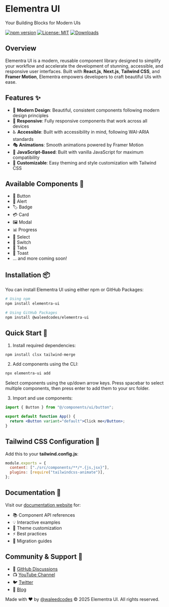 # Elementra UI

<div>
  
  Your Building Blocks for Modern UIs
  
  [![npm version](https://img.shields.io/npm/v/elementra-ui.svg)](https://www.npmjs.com/package/elementra-ui)
  [![License: MIT](https://img.shields.io/badge/License-MIT-yellow.svg)](https://opensource.org/licenses/MIT)
  [![Downloads](https://img.shields.io/npm/dm/elementra-ui.svg)](https://www.npmjs.com/package/elementra-ui)
  
</div>

## Overview

Elementra UI is a modern, reusable component library designed to simplify your workflow and accelerate the development of stunning, accessible, and responsive user interfaces. Built with **React.js**, **Next.js**, **Tailwind CSS**, and **Framer Motion**, Elementra empowers developers to craft beautiful UIs with ease.

## Features ✨

- 🎨 **Modern Design**: Beautiful, consistent components following modern design principles
- 📱 **Responsive**: Fully responsive components that work across all devices
- ♿ **Accessible**: Built with accessibility in mind, following WAI-ARIA standards
- 🎭 **Animations**: Smooth animations powered by Framer Motion
- 🔧 **JavaScript-Based**: Built with vanilla JavaScript for maximum compatibility
- 🎨 **Customizable**: Easy theming and style customization with Tailwind CSS

## Available Components 🧱

- 🔘 Button
- 🎯 Alert
- 🏷️ Badge
- 💳 Card
- 🖼️ Modal
- 📊 Progress
- 📝 Select
- 🔄 Switch
- 📑 Tabs
- 🍞 Toast
- ... and more coming soon!

## Installation 📦

You can install Elementra UI using either npm or GitHub Packages:

```bash
# Using npm
npm install elementra-ui

# Using GitHub Packages
npm install @waleedcodes/elementra-ui
```

## Quick Start 🚀

1. Install required dependencies:

```bash
npm install clsx tailwind-merge
```

2. Add components using the CLI:

```bash
npx elementra-ui add
```

Select components using the up/down arrow keys. Press spacebar to select multiple components, then press enter to add them to your src folder.

3. Import and use components:

```jsx
import { Button } from "@/components/ui/button";

export default function App() {
  return <Button variant="default">Click me</Button>;
}
```

## Tailwind CSS Configuration 🎨

Add this to your **tailwind.config.js**:

```js
module.exports = {
  content: ["./src/components/**/*.{js,jsx}"],
  plugins: [require("tailwindcss-animate")],
};
```

## Documentation 📖

Visit our [documentation website](https://elementra-ui.vercel.app/docs/) for:

- 📚 Component API references
- 💡 Interactive examples
- 🎨 Theme customization
- ⚡ Best practices
- 🔄 Migration guides

## Community & Support 💬

- 💬 [GitHub Discussions](https://github.com/elementra-ui/discussions)
- 📺 [YouTube Channel](https://youtube.com/@waleedcodes)
- 🐦 [Twitter](https://twitter.com/waleedcodes)
- 📝 [Blog](https://elementra-ui.vercel.app/blog)

<div>
  Made with ❤️ by <a href="https://github.com/waleedcodes">@waleedcodes</a> © 2025 Elementra UI. All rights reserved.
</div>
